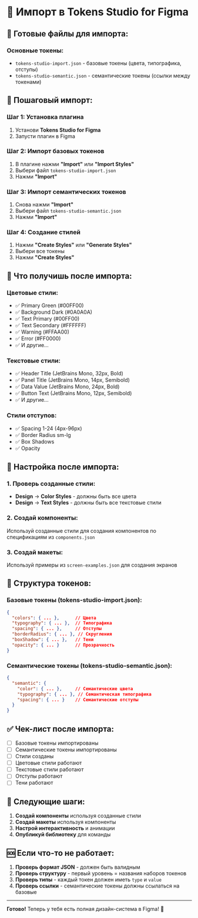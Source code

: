 # 🎨 Импорт в Tokens Studio for Figma

## 📁 **Готовые файлы для импорта:**

### **Основные токены:**
- `tokens-studio-import.json` - базовые токены (цвета, типографика, отступы)
- `tokens-studio-semantic.json` - семантические токены (ссылки между токенами)

## 🚀 **Пошаговый импорт:**

### **Шаг 1: Установка плагина**
1. Установи **Tokens Studio for Figma**
2. Запусти плагин в Figma

### **Шаг 2: Импорт базовых токенов**
1. В плагине нажми **"Import"** или **"Import Styles"**
2. Выбери файл `tokens-studio-import.json`
3. Нажми **"Import"**

### **Шаг 3: Импорт семантических токенов**
1. Снова нажми **"Import"**
2. Выбери файл `tokens-studio-semantic.json`
3. Нажми **"Import"**

### **Шаг 4: Создание стилей**
1. Нажми **"Create Styles"** или **"Generate Styles"**
2. Выбери все токены
3. Нажми **"Create Styles"**

## 🎯 **Что получишь после импорта:**

### **Цветовые стили:**
- ✅ Primary Green (#00FF00)
- ✅ Background Dark (#0A0A0A)
- ✅ Text Primary (#00FF00)
- ✅ Text Secondary (#FFFFFF)
- ✅ Warning (#FFAA00)
- ✅ Error (#FF0000)
- ✅ И другие...

### **Текстовые стили:**
- ✅ Header Title (JetBrains Mono, 32px, Bold)
- ✅ Panel Title (JetBrains Mono, 14px, Semibold)
- ✅ Data Value (JetBrains Mono, 24px, Bold)
- ✅ Button Text (JetBrains Mono, 12px, Semibold)
- ✅ И другие...

### **Стили отступов:**
- ✅ Spacing 1-24 (4px-96px)
- ✅ Border Radius sm-lg
- ✅ Box Shadows
- ✅ Opacity

## 🔧 **Настройка после импорта:**

### **1. Проверь созданные стили:**
- **Design** → **Color Styles** - должны быть все цвета
- **Design** → **Text Styles** - должны быть все текстовые стили

### **2. Создай компоненты:**
Используй созданные стили для создания компонентов по спецификациям из `components.json`

### **3. Создай макеты:**
Используй примеры из `screen-examples.json` для создания экранов

## 🎨 **Структура токенов:**

### **Базовые токены (tokens-studio-import.json):**
```json
{
  "colors": { ... },      // Цвета
  "typography": { ... },  // Типографика
  "spacing": { ... },     // Отступы
  "borderRadius": { ... }, // Скругления
  "boxShadow": { ... },   // Тени
  "opacity": { ... }      // Прозрачность
}
```

### **Семантические токены (tokens-studio-semantic.json):**
```json
{
  "semantic": {
    "color": { ... },     // Семантические цвета
    "typography": { ... }, // Семантическая типографика
    "spacing": { ... }    // Семантические отступы
  }
}
```

## ✅ **Чек-лист после импорта:**

- [ ] Базовые токены импортированы
- [ ] Семантические токены импортированы
- [ ] Стили созданы
- [ ] Цветовые стили работают
- [ ] Текстовые стили работают
- [ ] Отступы работают
- [ ] Тени работают

## 🚀 **Следующие шаги:**

1. **Создай компоненты** используя созданные стили
2. **Создай макеты** используя компоненты
3. **Настрой интерактивность** и анимации
4. **Опубликуй библиотеку** для команды

## 🆘 **Если что-то не работает:**

1. **Проверь формат JSON** - должен быть валидным
2. **Проверь структуру** - первый уровень = названия наборов токенов
3. **Проверь типы** - каждый токен должен иметь `type` и `value`
4. **Проверь ссылки** - семантические токены должны ссылаться на базовые

---

**Готово!** Теперь у тебя есть полная дизайн-система в Figma! 🎉
